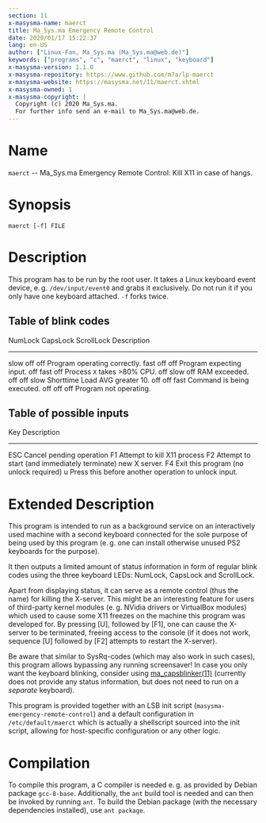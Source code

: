 ```yaml
---
section: 11
x-masysma-name: maerct
title: Ma_Sys.ma Emergency Remote Control
date: 2020/01/17 15:22:37
lang: en-US
author: ["Linux-Fan, Ma_Sys.ma (Ma_Sys.ma@web.de)"]
keywords: ["programs", "c", "maerct", "linux", "keyboard"]
x-masysma-version: 1.1.0
x-masysma-repository: https://www.github.com/m7a/lp-maerct
x-masysma-website: https://masysma.net/11/maerct.xhtml
x-masysma-owned: 1
x-masysma-copyright: |
  Copyright (c) 2020 Ma_Sys.ma.
  For further info send an e-mail to Ma_Sys.ma@web.de.
---
```

Name
====

`maerct` -- Ma_Sys.ma Emergency Remote Control: Kill X11 in case of hangs.

Synopsis
========

	maerct [-f] FILE

Description
===========

This program has to be run by the root user. It takes a Linux keyboard event
device, e. g. `/dev/input/event0` and grabs it exclusively. Do not run it if
you only have one keyboard attached. `-f` forks twice.

## Table of blink codes

NumLock  CapsLock  ScrollLock  Description
-------  --------  ----------  ------------------------------
slow     off       off         Program operating correctly.
fast     off       off         Program expecting input.
off      fast      off         Process `X` takes >80% CPU.
off      slow      off         RAM exceeded.
off      off       slow        Shorttime Load AVG greater 10.
off      off       fast        Command is being executed.
off      off       off         Program not operating.

## Table of possible inputs

Key  Description
---  ----------------------------------------------------------
ESC  Cancel pending operation
F1   Attempt to kill X11 process
F2   Attempt to start (and immediately terminate) new X server.
F4   Exit this program (no unlock required)
u    Press this before another operation to unlock input.

Extended Description
====================

This program is intended to run as a background service on an interactively
used machine with a second keyboard connected for the sole purpose of being
used by this program (e. g. one can install otherwise unused PS2 keyboards for
the purpose).

It then outputs a limited amount of status information in form of regular blink
codes using the three keyboard LEDs: NumLock, CapsLock and ScrollLock.

Apart from displaying status, it can serve as a remote control (thus the name)
for killing the X-server. This might be an interesting feature for users of
third-party kernel modules (e. g. NVidia drivers or VirtualBox modules) which
used to cause some X11 freezes on the machine this program was developed for.
By pressing [U], followed by [F1], one can cause the X-server to be
terminated, freeing access to the console (if it does not work, sequence [U]
followed by [F2] attempts to restart the X-server).

Be aware that similar to SysRq-codes (which may also work in such cases), this
program allows bypassing any running screensaver! In case you only want the
keyboard blinking, consider using [ma_capsblinker(11)](ma_capsblinker.xhtml)
(currently does not provide any status information, but does not need to run
on a _separate_ keyboard).

This program is provided together with an LSB init script
(`masysma-emergency-remote-control`) and a default configuration in
`/etc/default/maerct` which is actually a shellscript sourced into the init
script, allowing for host-specific configuration or any other logic.

Compilation
===========

To compile this program, a C compiler is needed e. g. as provided by Debian
package `gcc-8-base`. Additionally, the `ant` build tool is needed and can then
be invoked by running `ant`. To build the Debian package (with the necessary
dependencies installed), use `ant package`.
